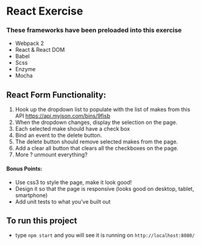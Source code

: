 # React Exercise

### These frameworks have been preloaded into this exercise
- Webpack 2
- React & React DOM
- Babel
- Scss
- Enzyme
- Mocha

## React Form Functionality:

1. Hook up the dropdown list to populate with the list of makes from this API https://api.myjson.com/bins/9fisb
2. When the dropdown changes, display the selection on the page. 
3. Each selected make should have a check box
4. Bind an event to the delete button.
5. The delete button should remove selected makes from the page.
6. Add a clear all button that clears all the checkboxes on the page.
7. More ? unmount everything?


#### Bonus Points:
- Use css3 to style the page, make it look good!
- Design it so that the page is responsive (looks good on desktop, tablet, smartphone)
- Add unit tests to what you've built out

## To run this project
- type `npm start` and you will see it is running on `http://localhost:8080/`
